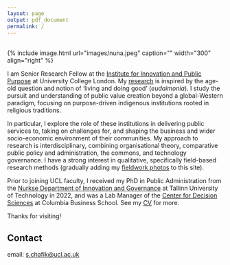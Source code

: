 ```yaml
---
layout: page
output: pdf_document
permalink: /
---
```

<br />
{% include image.html url="images/nuna.jpeg" caption="" width="300" align="right" %}

I am Senior Research Fellow at the [Institute for Innovation and Public Purpose] at University College London. My [research] is inspired by the age-old question and notion of ‘living and doing good’ (*eudaimonia*). I study the pursuit and understanding of public value creation beyond a global-Western paradigm, focusing on purpose-driven indigenous institutions rooted in religious traditions. 

In particular, I explore the role of these institutions in delivering public services to, taking on challenges for, and shaping the business and wider socio-economic environment of their communities. My approach to research is interdisciplinary, combining organisational theory, comparative public policy and administration, the commons, and technology governance. I have a strong interest in qualitative, specifically field-based research methods (gradually adding my [fieldwork photos] to this site). 

Prior to joining UCL faculty, I received my PhD in Public Administration from the [Nurkse Department of Innovation and Governance] at Tallinn University of Technology in 2022, and was a Lab Manager of the [Center for Decision Sciences] at Columbia Business School. See my [CV] for more. 

Thanks for visiting!

## Contact

email: [s.chafik@ucl.ac.uk]

[s.chafik@ucl.ac.uk]: mailto:s.chafik@ucl.ac.uk
[Institute for Innovation and Public Purpose]: https://www.ucl.ac.uk/bartlett/public-purpose/ucl-institute-innovation-and-public-purpose
[Nurkse Department of Innovation and Governance]: https://taltech.ee/en/nurkse
[Center for Decision Sciences]: https://business.columbia.edu/cds
[research]: https://schafik.github.io/research/
[CV]: https://schafik.github.io/f/SalahChafik_CV.pdf
[fieldwork photos]: https://schafik.github.io/photography/

